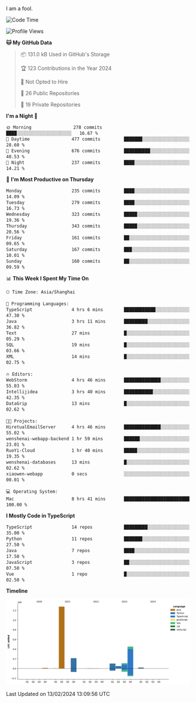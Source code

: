 I am a fool.

<!--START_SECTION:waka-->
![Code Time](http://img.shields.io/badge/Code%20Time-1%2C195%20hrs%2038%20mins-blue)

![Profile Views](http://img.shields.io/badge/Profile%20Views-0-blue)

**🐱 My GitHub Data** 

> 📦 131.0 kB Used in GitHub's Storage 
 > 
> 🏆 123 Contributions in the Year 2024
 > 
> 🚫 Not Opted to Hire
 > 
> 📜 26 Public Repositories 
 > 
> 🔑 19 Private Repositories 
 > 
**I'm a Night 🦉** 

```text
🌞 Morning                278 commits         ████░░░░░░░░░░░░░░░░░░░░░   16.67 % 
🌆 Daytime                477 commits         ███████░░░░░░░░░░░░░░░░░░   28.60 % 
🌃 Evening                676 commits         ██████████░░░░░░░░░░░░░░░   40.53 % 
🌙 Night                  237 commits         ████░░░░░░░░░░░░░░░░░░░░░   14.21 % 
```
📅 **I'm Most Productive on Thursday** 

```text
Monday                   235 commits         ████░░░░░░░░░░░░░░░░░░░░░   14.09 % 
Tuesday                  279 commits         ████░░░░░░░░░░░░░░░░░░░░░   16.73 % 
Wednesday                323 commits         █████░░░░░░░░░░░░░░░░░░░░   19.36 % 
Thursday                 343 commits         █████░░░░░░░░░░░░░░░░░░░░   20.56 % 
Friday                   161 commits         ██░░░░░░░░░░░░░░░░░░░░░░░   09.65 % 
Saturday                 167 commits         ███░░░░░░░░░░░░░░░░░░░░░░   10.01 % 
Sunday                   160 commits         ██░░░░░░░░░░░░░░░░░░░░░░░   09.59 % 
```


📊 **This Week I Spent My Time On** 

```text
🕑︎ Time Zone: Asia/Shanghai

💬 Programming Languages: 
TypeScript               4 hrs 6 mins        ████████████░░░░░░░░░░░░░   47.30 % 
Java                     3 hrs 11 mins       █████████░░░░░░░░░░░░░░░░   36.82 % 
Text                     27 mins             █░░░░░░░░░░░░░░░░░░░░░░░░   05.29 % 
SQL                      19 mins             █░░░░░░░░░░░░░░░░░░░░░░░░   03.66 % 
XML                      14 mins             █░░░░░░░░░░░░░░░░░░░░░░░░   02.75 % 

🔥 Editors: 
WebStorm                 4 hrs 46 mins       ██████████████░░░░░░░░░░░   55.03 % 
Intellijidea             3 hrs 40 mins       ███████████░░░░░░░░░░░░░░   42.35 % 
DataGrip                 13 mins             █░░░░░░░░░░░░░░░░░░░░░░░░   02.62 % 

🐱‍💻 Projects: 
HiretualEmailServer      4 hrs 46 mins       ██████████████░░░░░░░░░░░   55.02 % 
wenshenai-webapp-backend 1 hr 59 mins        ██████░░░░░░░░░░░░░░░░░░░   23.01 % 
RuoYi-Cloud              1 hr 40 mins        █████░░░░░░░░░░░░░░░░░░░░   19.35 % 
wenshenai-databases      13 mins             █░░░░░░░░░░░░░░░░░░░░░░░░   02.62 % 
xiaowen-webapp           0 secs              ░░░░░░░░░░░░░░░░░░░░░░░░░   00.01 % 

💻 Operating System: 
Mac                      8 hrs 41 mins       █████████████████████████   100.00 % 
```

**I Mostly Code in TypeScript** 

```text
TypeScript               14 repos            █████████░░░░░░░░░░░░░░░░   35.00 % 
Python                   11 repos            ███████░░░░░░░░░░░░░░░░░░   27.50 % 
Java                     7 repos             ████░░░░░░░░░░░░░░░░░░░░░   17.50 % 
JavaScript               3 repos             ██░░░░░░░░░░░░░░░░░░░░░░░   07.50 % 
Vue                      1 repo              █░░░░░░░░░░░░░░░░░░░░░░░░   02.50 % 
```



**Timeline**

![Lines of Code chart](https://raw.githubusercontent.com/VeejaLiu/VeejaLiu/master/assets/bar_graph.png)


 Last Updated on 13/02/2024 13:09:56 UTC
<!--END_SECTION:waka-->

